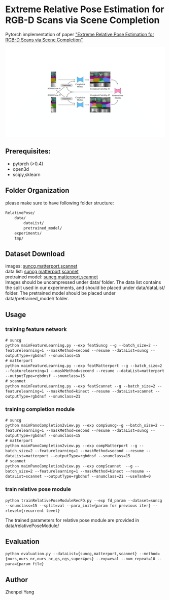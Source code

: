 
# Extreme Relative Pose Estimation for RGB-D Scans via Scene Completion
Pytorch implementation of paper ["Extreme Relative Pose Estimation for RGB-D Scans via Scene Completion"](https://www.google.com)

![alt tag](overview.png)

## Prerequisites:
* pytorch (>0.4)
* open3d 
* scipy,sklearn

##  Folder Organization
please make sure to have following folder structure:
``` shell
RelativePose/
    data/
        dataList/
        pretrained_model/
    experiments/
    tmp/
```

##  Dataset Download
images: [suncg](https://drive.google.com/open?id=1Gr-BLYrMm7zM_Q0rum_uKM_TwMJg10Mf),[matterport](https://drive.google.com/open?id=12PcZK89YX7zbR2sP_vjT-n8NyqakNNge),[scannet](https://drive.google.com/open?id=1lwF7gTQg4rS5-lJ-cVXHf7Uch0vRvoc1)<br/>
data list: [suncg](https://drive.google.com/open?id=1mJ8l8z9nlrtG5MGrb5y1Ww4Cu9Zhg4ac),[matterport](https://drive.google.com/open?id=1-CHcXCT-J--JuFDXDTv_WfUDHWTdyX3A),[scannet](https://drive.google.com/open?id=1bKDSdnjmMFjXgpWlFjBjxjo-VrSg5xmo)<br/>
pretrained model: [suncg](https://drive.google.com/open?id=1MCovN5WtQWKd6GeN0HNZ-vrcg-gefZ8B),[matterport](https://drive.google.com/open?id=1TGZwBuALDxzkRQXbn1oBZ2N804FAXmUP),[scannet](https://drive.google.com/open?id=1KM_a6kIn-TrJ_DM87dDugzjVotA3BjhI)<br/>
Images should be uncompressed under data/ folder. The data list contains the split used in our experiments, and should be placed under data/dataList/ folder. The pretrained model should be placed under data/pretrained_model/ folder. 
## Usage
### training feature network
```
# suncg 
python mainFeatureLearning.py --exp featSuncg --g --batch_size=2 --featurelearning=1 --maskMethod=second --resume --dataList=suncg --outputType=rgbdnsf --snumclass=15
# matterport 
python mainFeatureLearning.py --exp featMatterport --g --batch_size=2 --featurelearning=1 --maskMethod=second --resume --dataList=matterport --outputType=rgbdnsf --snumclass=15
# scannet 
python mainFeatureLearning.py --exp featScannet --g --batch_size=2 --featurelearning=1 --maskMethod=kinect --resume --dataList=scannet --outputType=rgbdnsf --snumclass=21
```

### training completion module
```
# suncg 
python mainPanoCompletion2view.py --exp compSuncg--g --batch_size=2 --featurelearning=1 --maskMethod=second --resume --dataList=suncg --outputType=rgbdnsf --snumclass=15
# matterport 
python mainPanoCompletion2view.py --exp compMatterport --g --batch_size=2 --featurelearning=1 --maskMethod=second --resume --dataList=matterport --outputType=rgbdnsf --snumclass=15
# scannet 
python mainPanoCompletion2view.py --exp compScannet  --g --batch_size=2 --featurelearning=1 --maskMethod=kinect --resume --dataList=scannet --outputType=rgbdnsf --snumclass=21 --useTanh=0
```

### train relative pose module
```
python trainRelativePoseModuleRecFD.py --exp fd_param --dataset=suncg --snumclass=15 --split=val --para_init={param for previous iter} --rlevel={recurrent level}
```

The trained parameters for relative pose module are provided in data/relativePoseModule/

## Evaluation
```
python evaluation.py --dataList={suncg,matterport,scannet} --method={ours,ours_nr,ours_nc,gs,cgs,super4pcs} --exp=eval --num_repeat=10 --para={param file}
```

## Author

Zhenpei Yang




